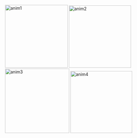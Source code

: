 <img width="207" alt="anim1" src="https://user-images.githubusercontent.com/37725645/195110246-705cd762-811f-4e55-a8cf-bf2f09a5aeff.png">   <img width="205" alt="anim2" src="https://user-images.githubusercontent.com/37725645/195110235-7f7cb10d-1ae4-4dd3-b97d-31ad0ee5610e.png">   <img width="212" alt="anim3" src="https://user-images.githubusercontent.com/37725645/195110259-c36e0e55-b94d-4c0c-a3fa-b6f30545c869.png">   <img width="204" alt="anim4" src="https://user-images.githubusercontent.com/37725645/195110251-5213b32f-a4ba-413f-84a7-4ae1ab12cefc.png">



